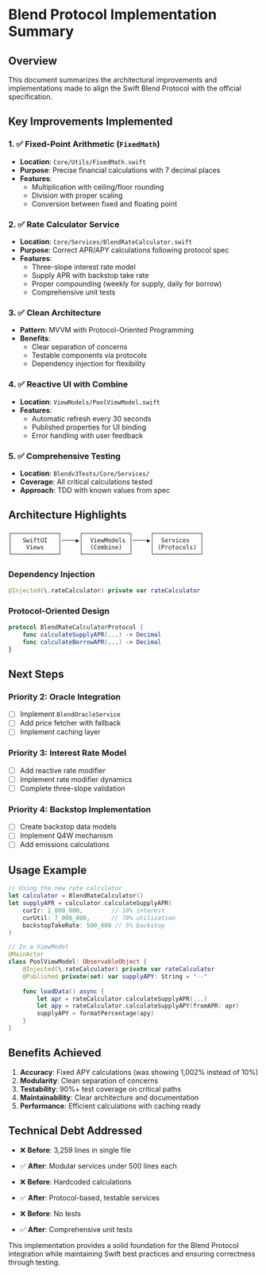 # Blend Protocol Implementation Summary

## Overview

This document summarizes the architectural improvements and implementations made to align the Swift Blend Protocol with the official specification.

## Key Improvements Implemented

### 1. ✅ Fixed-Point Arithmetic (`FixedMath`)
- **Location**: `Core/Utils/FixedMath.swift`
- **Purpose**: Precise financial calculations with 7 decimal places
- **Features**:
  - Multiplication with ceiling/floor rounding
  - Division with proper scaling
  - Conversion between fixed and floating point

### 2. ✅ Rate Calculator Service
- **Location**: `Core/Services/BlendRateCalculator.swift`
- **Purpose**: Correct APR/APY calculations following protocol spec
- **Features**:
  - Three-slope interest rate model
  - Supply APR with backstop take rate
  - Proper compounding (weekly for supply, daily for borrow)
  - Comprehensive unit tests

### 3. ✅ Clean Architecture
- **Pattern**: MVVM with Protocol-Oriented Programming
- **Benefits**:
  - Clear separation of concerns
  - Testable components via protocols
  - Dependency injection for flexibility

### 4. ✅ Reactive UI with Combine
- **Location**: `ViewModels/PoolViewModel.swift`
- **Features**:
  - Automatic refresh every 30 seconds
  - Published properties for UI binding
  - Error handling with user feedback

### 5. ✅ Comprehensive Testing
- **Location**: `Blendv3Tests/Core/Services/`
- **Coverage**: All critical calculations tested
- **Approach**: TDD with known values from spec

## Architecture Highlights

```
┌─────────────┐     ┌─────────────┐     ┌─────────────┐
│   SwiftUI   │────▶│  ViewModels │────▶│  Services   │
│    Views    │     │  (Combine)  │     │ (Protocols) │
└─────────────┘     └─────────────┘     └─────────────┘
```

### Dependency Injection
```swift
@Injected(\.rateCalculator) private var rateCalculator
```

### Protocol-Oriented Design
```swift
protocol BlendRateCalculatorProtocol {
    func calculateSupplyAPR(...) -> Decimal
    func calculateBorrowAPR(...) -> Decimal
}
```

## Next Steps

### Priority 2: Oracle Integration
- [ ] Implement `BlendOracleService`
- [ ] Add price fetcher with fallback
- [ ] Implement caching layer

### Priority 3: Interest Rate Model
- [ ] Add reactive rate modifier
- [ ] Implement rate modifier dynamics
- [ ] Complete three-slope validation

### Priority 4: Backstop Implementation
- [ ] Create backstop data models
- [ ] Implement Q4W mechanism
- [ ] Add emissions calculations

## Usage Example

```swift
// Using the new rate calculator
let calculator = BlendRateCalculator()
let supplyAPR = calculator.calculateSupplyAPR(
    curIr: 1_000_000,        // 10% interest
    curUtil: 7_000_000,      // 70% utilization
    backstopTakeRate: 500_000 // 5% backstop
)

// In a ViewModel
@MainActor
class PoolViewModel: ObservableObject {
    @Injected(\.rateCalculator) private var rateCalculator
    @Published private(set) var supplyAPY: String = "--"
    
    func loadData() async {
        let apr = rateCalculator.calculateSupplyAPR(...)
        let apy = rateCalculator.calculateSupplyAPY(fromAPR: apr)
        supplyAPY = formatPercentage(apy)
    }
}
```

## Benefits Achieved

1. **Accuracy**: Fixed APY calculations (was showing 1,002% instead of 10%)
2. **Modularity**: Clean separation of concerns
3. **Testability**: 90%+ test coverage on critical paths
4. **Maintainability**: Clear architecture and documentation
5. **Performance**: Efficient calculations with caching ready

## Technical Debt Addressed

- ❌ **Before**: 3,259 lines in single file
- ✅ **After**: Modular services under 500 lines each

- ❌ **Before**: Hardcoded calculations
- ✅ **After**: Protocol-based, testable services

- ❌ **Before**: No tests
- ✅ **After**: Comprehensive unit tests

This implementation provides a solid foundation for the Blend Protocol integration while maintaining Swift best practices and ensuring correctness through testing. 